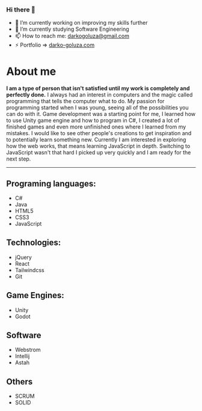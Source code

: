 ### Hi there 👋

- 🔭 I’m currently working on improving my skills further
- 🌱 I’m currently studying Software Engineering
- 📫 How to reach me: darkogoluza@gmail.com
- ⚡ Portfolio => [darko-goluza.com](https://www.darko-goluza.com/)

# About me
<b> I am a type of person that isn't satisfied until my work is completely and perfectly done.</b> I always had an interest in computers and the magic called programming that tells the computer what to do. My passion for programming started when I was young, seeing all of the possibilities you can do with it. Game development was a starting point for me, I learned how to use Unity game engine and how to program in C#, I created a lot of finished games and even more unfinished ones where I learned from my mistakes. I would like to see other people's creations to get inspiration and to potentially learn something new. Currently I am interested in exploring how the web works, that means learning JavaScript in depth. Switching to JavaScript wasn't that hard I picked up very quickly and I am ready for the next step.

---

## Programing languages: 
* C#
* Java
* HTML5
* CSS3
* JavaScript
## Technologies:
* jQuery
* React
* Tailwindcss
* Git
## Game Engines:
* Unity
* Godot
## Software
* Webstrom
* Intellij
* Astah
## Others
* SCRUM
* SOLID


<!--
**darkogoluza/darkogoluza** is a ✨ _special_ ✨ repository because its `README.md` (this file) appears on your GitHub profile.

Here are some ideas to get you started:

- 🔭 I’m currently working on ...
- 🌱 I’m currently learning 
- 👯 I’m looking to collaborate on ...
- 🤔 I’m looking for help with ...
- 💬 Ask me about ...
- 📫 How to reach me: ...
- 😄 Pronouns: ...
- ⚡ Fun fact: ...
-->

